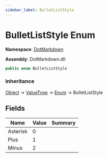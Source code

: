 ```yaml
---
sidebar_label: BulletListStyle
---
```


# BulletListStyle Enum

**Namespace**: [DotMarkdown](../index.md)

**Assembly**: DotMarkdown\.dll

```csharp
public enum BulletListStyle
```

### Inheritance

[Object](https://docs.microsoft.com/en-us/dotnet/api/system.object) &#x2192; [ValueType](https://docs.microsoft.com/en-us/dotnet/api/system.valuetype) &#x2192; [Enum](https://docs.microsoft.com/en-us/dotnet/api/system.enum) &#x2192; BulletListStyle

## Fields

| Name | Value | Summary |
| ---- | ----- | ------- |
| Asterisk | 0 |
| Plus | 1 |
| Minus | 2 |

